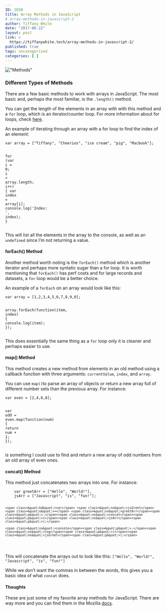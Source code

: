 ```yaml
---
ID: 2030
title: Array Methods in JavaScript
# array-methods-in-javascript-2
author: Tiffany White
date: "2017-06-22"
layout: post
link: >
  https://tiffanywhite.tech/array-methods-in-javascript-2/
published: true
tags: uncategorized
categories: [ ]
---
```

<p><img src=&quot;/images/Methods.jpeg&quot; alt=&quot;Methods&quot; /></p>

<h3 id=&quot;different-types-of-methods&quot;>Different Types of Methods</h3>

<p>There are a few basic methods to work with arrays in JavaScript. The most basic and, perhaps the most familiar, is the <code class=&quot;highlighter-rouge&quot;>.length()</code> method.</p>

<p>You can get the length of the elements in an array with with this method and a <code class=&quot;highlighter-rouge&quot;>for</code> loop, which is an iterator/counter loop. For more information about for loops, check <a href=&quot;https://developer.mozilla.org/en-US/docs/Web/JavaScript/Guide/Loops_and_iteration#for_statement&quot;>here</a>.</p>

<p>An example of iterating through an array with a for loop to find the index of an element:</p>

<div class=&quot;language-javascript highlighter-rouge&quot;><pre class=&quot;highlight&quot;><code><span class=&quot;kd&quot;>var</span> <span class=&quot;nx&quot;>array</span> <span class=&quot;o&quot;>=</span> <span class=&quot;p&quot;>[</span><span class=&quot;s2&quot;>&quot;Tiffany&quot;</span><span class=&quot;p&quot;>,</span> <span class=&quot;s2&quot;>&quot;Cheerios&quot;</span><span class=&quot;p&quot;>,</span> <span class=&quot;s2&quot;>&quot;ice cream&quot;</span><span class=&quot;p&quot;>,</span> <span class=&quot;s2&quot;>&quot;pig&quot;</span><span class=&quot;p&quot;>,</span> <span class=&quot;s2&quot;>&quot;Macbook&quot;</span><span class=&quot;p&quot;>];</span>

<span class=&quot;k&quot;>for</span> <span class=&quot;p&quot;>(</span><span class=&quot;kd&quot;>var</span> <span class=&quot;nx&quot;>i</span> <span class=&quot;o&quot;>=</span> <span class=&quot;mi&quot;>0</span><span class=&quot;p&quot;>;</span> <span class=&quot;nx&quot;>i</span> <span class=&quot;o&quot;>&lt;</span> <span class=&quot;nx&quot;>array</span><span class=&quot;p&quot;>.</span><span class=&quot;nx&quot;>length</span><span class=&quot;p&quot;>;</span> <span class=&quot;nx&quot;>i</span><span class=&quot;o&quot;>++</span><span class=&quot;p&quot;>)</span> <span class=&quot;p&quot;>{</span>
	<span class=&quot;kd&quot;>var</span> <span class=&quot;nx&quot;>index</span> <span class=&quot;o&quot;>=</span> <span class=&quot;nx&quot;>array</span><span class=&quot;p&quot;>[</span><span class=&quot;nx&quot;>i</span><span class=&quot;p&quot;>];</span>
	<span class=&quot;nx&quot;>console</span><span class=&quot;p&quot;>.</span><span class=&quot;nx&quot;>log</span><span class=&quot;p&quot;>(</span><span class=&quot;s1&quot;>'Index: '</span><span class=&quot;p&quot;>,</span> <span class=&quot;nx&quot;>index</span><span class=&quot;p&quot;>);</span>
<span class=&quot;p&quot;>}</span>
</code></pre>
</div>

<p>This will list all the elements in the array to the console, as well as an <code class=&quot;highlighter-rouge&quot;>undefined</code> since I’m not returning a value.</p>

<h4 id=&quot;foreach-method&quot;>forEach() Method</h4>

<p>Another method worth noting is the <code class=&quot;highlighter-rouge&quot;>forEach()</code> method which is another iterator and perhaps more syntatic sugar than a for loop. It is worth mentioning that <code class=&quot;highlighter-rouge&quot;>forEach()</code> has perf costs and for large records and datasets, a <code class=&quot;highlighter-rouge&quot;>for</code> loop would be a better choice.</p>

<p>An example of a <code class=&quot;highlighter-rouge&quot;>forEach</code> on an array would look like this:</p>

<div class=&quot;language-javascript highlighter-rouge&quot;><pre class=&quot;highlight&quot;><code><span class=&quot;kd&quot;>var</span> <span class=&quot;nx&quot;>array</span> <span class=&quot;o&quot;>=</span> <span class=&quot;p&quot;>[</span><span class=&quot;mi&quot;>1</span><span class=&quot;p&quot;>,</span><span class=&quot;mi&quot;>2</span><span class=&quot;p&quot;>,</span><span class=&quot;mi&quot;>3</span><span class=&quot;p&quot;>,</span><span class=&quot;mi&quot;>4</span><span class=&quot;p&quot;>,</span><span class=&quot;mi&quot;>5</span><span class=&quot;p&quot;>,</span><span class=&quot;mi&quot;>6</span><span class=&quot;p&quot;>,</span><span class=&quot;mi&quot;>7</span><span class=&quot;p&quot;>,</span><span class=&quot;mi&quot;>8</span><span class=&quot;p&quot;>,</span><span class=&quot;mi&quot;>9</span><span class=&quot;p&quot;>,</span><span class=&quot;mi&quot;>0</span><span class=&quot;p&quot;>];</span>

<span class=&quot;nx&quot;>array</span><span class=&quot;p&quot;>.</span><span class=&quot;nx&quot;>forEach</span><span class=&quot;p&quot;>(</span><span class=&quot;kd&quot;>function</span><span class=&quot;p&quot;>(</span><span class=&quot;nx&quot;>item</span><span class=&quot;p&quot;>,</span> <span class=&quot;nx&quot;>index</span><span class=&quot;p&quot;>)</span> <span class=&quot;p&quot;>{</span>
     <span class=&quot;nx&quot;>console</span><span class=&quot;p&quot;>.</span><span class=&quot;nx&quot;>log</span><span class=&quot;p&quot;>(</span><span class=&quot;nx&quot;>item</span><span class=&quot;p&quot;>);</span>
 <span class=&quot;p&quot;>});</span>
</code></pre>
</div>

<p>This does essentially the same thing as a <code class=&quot;highlighter-rouge&quot;>for</code> loop only it is cleaner and perhaps easier to use.</p>

<h4 id=&quot;map-method&quot;>map() Method</h4>

<p>This method creates a new method from elements in an old method using a callback function with three arguments: <code class=&quot;highlighter-rouge&quot;>currentValue</code>, <code class=&quot;highlighter-rouge&quot;>index</code>, and <code class=&quot;highlighter-rouge&quot;>array</code>.</p>

<p>You can use <code class=&quot;highlighter-rouge&quot;>map()</code>to parse an array of objects or return a new array full of different number sets than the previous array. For instance:</p>

<div class=&quot;language-javascript highlighter-rouge&quot;><pre class=&quot;highlight&quot;><code><span class=&quot;kd&quot;>var</span> <span class=&quot;nx&quot;>even</span> <span class=&quot;o&quot;>=</span> <span class=&quot;p&quot;>[</span><span class=&quot;mi&quot;>2</span><span class=&quot;p&quot;>,</span><span class=&quot;mi&quot;>4</span><span class=&quot;p&quot;>,</span><span class=&quot;mi&quot;>6</span><span class=&quot;p&quot;>,</span><span class=&quot;mi&quot;>8</span><span class=&quot;p&quot;>];</span>

<span class=&quot;kd&quot;>var</span> <span class=&quot;nx&quot;>odd</span> <span class=&quot;o&quot;>=</span> <span class=&quot;nx&quot;>even</span><span class=&quot;p&quot;>.</span><span class=&quot;nx&quot;>map</span><span class=&quot;p&quot;>(</span><span class=&quot;kd&quot;>function</span><span class=&quot;p&quot;>(</span><span class=&quot;nx&quot;>num</span><span class=&quot;p&quot;>)</span> <span class=&quot;p&quot;>{</span>
	<span class=&quot;k&quot;>return</span> <span class=&quot;nx&quot;>num</span> <span class=&quot;o&quot;>+</span> <span class=&quot;mi&quot;>1</span><span class=&quot;p&quot;>;</span>
<span class=&quot;p&quot;>});</span>
</code></pre>
</div>

<p>is something I could use to find and return a new array of odd numbers from an old array of even ones.</p>

<h4 id=&quot;concat-method&quot;>concat() Method</h4>

<p>This method just concatenates two arrays into one. For instance:</p>

<div class=&quot;language-javascript highlighter-rouge&quot;><pre class=&quot;highlight&quot;><code>    <span class=&quot;kd&quot;>var</span> <span class=&quot;nx&quot;>greetArr</span> <span class=&quot;o&quot;>=</span> <span class=&quot;p&quot;>[</span><span class=&quot;s2&quot;>&quot;Hello&quot;</span><span class=&quot;p&quot;>,</span> <span class=&quot;s2&quot;>&quot;World!&quot;</span><span class=&quot;p&quot;>],</span>
    <span class=&quot;nx&quot;>jsArr</span> <span class=&quot;o&quot;>=</span> <span class=&quot;p&quot;>[</span><span class=&quot;s2&quot;>&quot;Javascript&quot;</span><span class=&quot;p&quot;>,</span> <span class=&quot;s2&quot;>&quot;is&quot;</span><span class=&quot;p&quot;>,</span> <span class=&quot;s2&quot;>&quot;fun!&quot;</span><span class=&quot;p&quot;>];</span>

    <span class=&quot;kd&quot;>var</span> <span class=&quot;nx&quot;>jsGreet</span> <span class=&quot;o&quot;>=</span> <span class=&quot;nx&quot;>greetArr</span><span class=&quot;p&quot;>.</span><span class=&quot;nx&quot;>concat</span><span class=&quot;p&quot;>(</span><span class=&quot;nx&quot;>jsArr</span><span class=&quot;p&quot;>);</span>

    <span class=&quot;nx&quot;>console</span><span class=&quot;p&quot;>.</span><span class=&quot;nx&quot;>log</span><span class=&quot;p&quot;>(</span><span class=&quot;nx&quot;>jsGreet</span><span class=&quot;p&quot;>);</span>
</code></pre>
</div>

<p>This will concatenate the arrays out to look like this:
<code class=&quot;highlighter-rouge&quot;>[&quot;Hello&quot;, &quot;World!&quot;, &quot;Javascript&quot;, &quot;is&quot;, &quot;fun!&quot;]</code></p>

<p>While we don’t want the commas in between the words, this gives you a basic idea of what <code class=&quot;highlighter-rouge&quot;>concat</code> does.</p>

<h4 id=&quot;thoughts&quot;>Thoughts</h4>

<p>These are just some of my favorite array methods for JavaScript. There are way more and you can find them in the Mozilla <a href=&quot;https://developer.mozilla.org/en-US/docs/Web/JavaScript/Reference/Global_Objects/Array&quot;>docs</a>.</p>